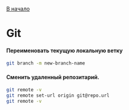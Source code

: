 [В начало](README.md)

# Git

#### Переименовать текущую локальную ветку
```sh
git branch -m new-branch-name
```

#### Сменить удаленный репозитарий.
```sh
git remote -v
git remote set-url origin git@repo.url
git remote -v
```
